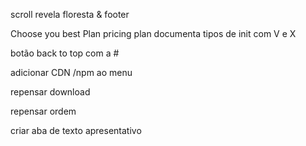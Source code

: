 
scroll revela floresta & footer

Choose you best Plan pricing plan documenta tipos de init com V e X

botão back to top com a #

adicionar CDN /npm ao menu

repensar download

repensar ordem

criar aba de texto apresentativo